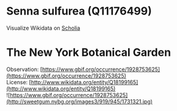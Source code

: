 
Senna sulfurea (Q11176499)
==========================
  
Visualize Wikidata on [Scholia](https://scholia.toolforge.org/taxon/Q11176499)
# The New York Botanical Garden
  
Observation: [https://www.gbif.org/occurrence/1928753625](https://www.gbif.org/occurrence/1928753625)  
License: [http://www.wikidata.org/entity/Q18199165](http://www.wikidata.org/entity/Q18199165)  
![https://www.gbif.org/occurrence/1928753625](http://sweetgum.nybg.org/images3/919/945/1731321.jpg)